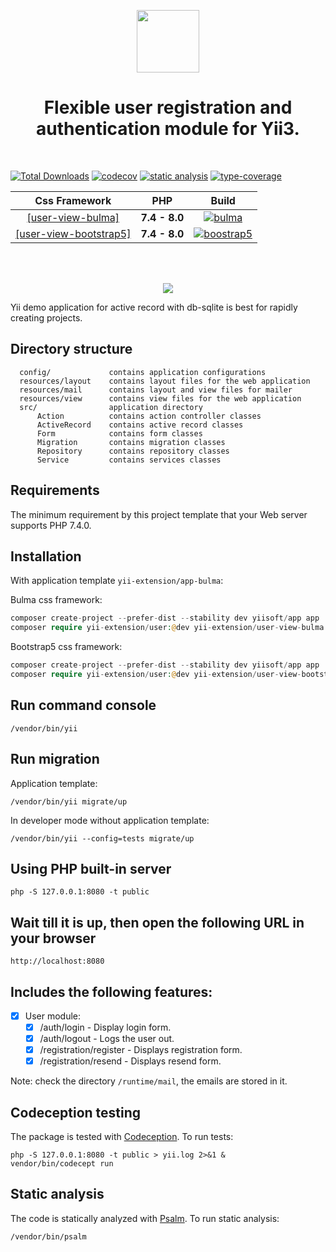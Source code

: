 <p align="center">
    <a href="https://github.com/yii-extension" target="_blank">
        <img src="https://lh3.googleusercontent.com/ehSTPnXqrkk0M3U-UPCjC0fty9K6lgykK2WOUA2nUHp8gIkRjeTN8z8SABlkvcvR-9PIrboxIvPGujPgWebLQeHHgX7yLUoxFSduiZrTog6WoZLiAvqcTR1QTPVRmns2tYjACpp7EQ=w2400" height="100px">
    </a>
    <h1 align="center">Flexible user registration and authentication module for Yii3.</h1>
    <br>
</p>

[![Total Downloads](https://img.shields.io/packagist/dt/yii-extension/user)](https://packagist.org/packages/yii-extension/user)
[![codecov](https://codecov.io/gh/yii-extension/user/branch/main/graph/badge.svg?token=AZAF464ILD)](https://codecov.io/gh/yii-extension/user)
[![static analysis](https://github.com/yii-extension/user/workflows/static%20analysis/badge.svg)](https://github.com/yii-extension/user/actions?query=workflow%3A%22static+analysis%22)
[![type-coverage](https://shepherd.dev/github/yii-extension/user/coverage.svg)](https://shepherd.dev/github/yii-extension/user)


| Css Framework |  PHP  | Build |
|:-------------:|:-----:|:-----:|
|[[user-view-bulma]](https://github.com/yii-extension/user-view-bulma)|**7.4 - 8.0**|[![bulma](https://github.com/yii-extension/user/workflows/bulma/badge.svg)](https://github.com/yii-extension/user/actions)
|[[user-view-bootstrap5]](https://github.com/yii-extension/user-view-bootstrap5)|**7.4 - 8.0**|[![boostrap5](https://github.com/yii-extension/user/workflows/bootstrap5/badge.svg)](https://github.com/yii-extension/user/actions)

<br/>
<br/>

<p align="center">
    <a href="https://github.com/yii-extension/app-bulma" target="_blank">
        <img src="https://lh3.googleusercontent.com/0NUwRte-ZTFEICMVHaJy5goeSubb06ocqSHeU0e3OyaC6OQLM04pgTCirb7OZH8HDvAhZjEU6psRiiB-LBHvKE9GAVwQNL0Cw6OiJBodr4vud31ZzAPWR2fUszMTsCRQlu-Ppctsqw=w2400">
    </a>
</p>

Yii demo application for active record with db-sqlite is best for rapidly creating projects.

## Directory structure

      config/             contains application configurations
      resources/layout    contains layout files for the web application
      resources/mail      contains layout and view files for mailer
      resources/view      contains view files for the web application
      src/                application directory
          Action          contains action controller classes
          ActiveRecord    contains active record classes
          Form            contains form classes
          Migration       contains migration classes
          Repository      contains repository classes
          Service         contains services classes

## Requirements

The minimum requirement by this project template that your Web server supports PHP 7.4.0.

## Installation

With application template `yii-extension/app-bulma`:

Bulma css framework:

```php
composer create-project --prefer-dist --stability dev yiisoft/app app
composer require yii-extension/user:@dev yii-extension/user-view-bulma:@dev
```

Bootstrap5 css framework:

```php
composer create-project --prefer-dist --stability dev yiisoft/app app
composer require yii-extension/user:@dev yii-extension/user-view-bootstrap5:@dev
```

## Run command console

```shell
/vendor/bin/yii
```

## Run migration

Application template:

```shel
/vendor/bin/yii migrate/up
```

In developer mode without application template:

```shel
/vendor/bin/yii --config=tests migrate/up
```

## Using PHP built-in server

```shell
php -S 127.0.0.1:8080 -t public
```

## Wait till it is up, then open the following URL in your browser

```shell
http://localhost:8080
```

## Includes the following features:

- [x] User module:
    - [x] /auth/login - Display login form.
    - [x] /auth/logout - Logs the user out.
    - [x] /registration/register - Displays registration form.
    - [x] /registration/resend - Displays resend form.

Note: check the directory `/runtime/mail`, the emails are stored in it.

## Codeception testing

The package is tested with [Codeception](https://github.com/Codeception/Codeception). To run tests:

```shell
php -S 127.0.0.1:8080 -t public > yii.log 2>&1 &
vendor/bin/codecept run
```

## Static analysis

The code is statically analyzed with [Psalm](https://psalm.dev/docs). To run static analysis:

```shell
/vendor/bin/psalm
```
